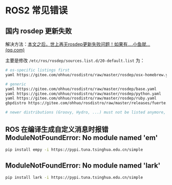 # ROS2 常见错误

## 国内 rosdep 更新失败

解决方法：[本文之后，世上再无rosdep更新失败问题！如果有....小鱼就... (qq.com)](https://mp.weixin.qq.com/s/VGs8oWdhHH6XsHcx21lN4Q)

主要是修改 `/etc/ros/rosdep/sources.list.d/20-default.list` 为：

```sh
# os-specific listings first
yaml https://gitee.com/ohhuo/rosdistro/raw/master/rosdep/osx-homebrew.yaml osx

# generic
yaml https://gitee.com/ohhuo/rosdistro/raw/master/rosdep/base.yaml
yaml https://gitee.com/ohhuo/rosdistro/raw/master/rosdep/python.yaml
yaml https://gitee.com/ohhuo/rosdistro/raw/master/rosdep/ruby.yaml
gbpdistro https://gitee.com/ohhuo/rosdistro/raw/master/releases/fuerte.yaml fuerte

# newer distributions (Groovy, Hydro, ...) must not be listed anymore, they are being fetched from the rosdistro index.yaml instead
```

## ROS 在编译生成自定义消息时报错 ModuleNotFoundError: No module named 'em'

```sh
pip install empy -i https://pypi.tuna.tsinghua.edu.cn/simple
```

## ModuleNotFoundError: No module named 'lark'

```sh
pip install lark -i https://pypi.tuna.tsinghua.edu.cn/simple
```